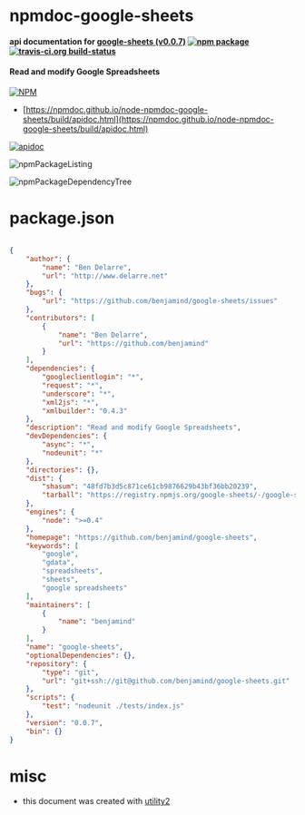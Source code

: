 # npmdoc-google-sheets

#### api documentation for  [google-sheets (v0.0.7)](https://github.com/benjamind/google-sheets)  [![npm package](https://img.shields.io/npm/v/npmdoc-google-sheets.svg?style=flat-square)](https://www.npmjs.org/package/npmdoc-google-sheets) [![travis-ci.org build-status](https://api.travis-ci.org/npmdoc/node-npmdoc-google-sheets.svg)](https://travis-ci.org/npmdoc/node-npmdoc-google-sheets)

#### Read and modify Google Spreadsheets

[![NPM](https://nodei.co/npm/google-sheets.png?downloads=true&downloadRank=true&stars=true)](https://www.npmjs.com/package/google-sheets)

- [https://npmdoc.github.io/node-npmdoc-google-sheets/build/apidoc.html](https://npmdoc.github.io/node-npmdoc-google-sheets/build/apidoc.html)

[![apidoc](https://npmdoc.github.io/node-npmdoc-google-sheets/build/screenCapture.buildCi.browser.%252Ftmp%252Fbuild%252Fapidoc.html.png)](https://npmdoc.github.io/node-npmdoc-google-sheets/build/apidoc.html)

![npmPackageListing](https://npmdoc.github.io/node-npmdoc-google-sheets/build/screenCapture.npmPackageListing.svg)

![npmPackageDependencyTree](https://npmdoc.github.io/node-npmdoc-google-sheets/build/screenCapture.npmPackageDependencyTree.svg)



# package.json

```json

{
    "author": {
        "name": "Ben Delarre",
        "url": "http://www.delarre.net"
    },
    "bugs": {
        "url": "https://github.com/benjamind/google-sheets/issues"
    },
    "contributors": [
        {
            "name": "Ben Delarre",
            "url": "https://github.com/benjamind"
        }
    ],
    "dependencies": {
        "googleclientlogin": "*",
        "request": "*",
        "underscore": "*",
        "xml2js": "*",
        "xmlbuilder": "0.4.3"
    },
    "description": "Read and modify Google Spreadsheets",
    "devDependencies": {
        "async": "*",
        "nodeunit": "*"
    },
    "directories": {},
    "dist": {
        "shasum": "48fd7b3d5c871ce61cb9876629b43bf36bb20239",
        "tarball": "https://registry.npmjs.org/google-sheets/-/google-sheets-0.0.7.tgz"
    },
    "engines": {
        "node": ">=0.4"
    },
    "homepage": "https://github.com/benjamind/google-sheets",
    "keywords": [
        "google",
        "gdata",
        "spreadsheets",
        "sheets",
        "google spreadsheets"
    ],
    "maintainers": [
        {
            "name": "benjamind"
        }
    ],
    "name": "google-sheets",
    "optionalDependencies": {},
    "repository": {
        "type": "git",
        "url": "git+ssh://git@github.com/benjamind/google-sheets.git"
    },
    "scripts": {
        "test": "nodeunit ./tests/index.js"
    },
    "version": "0.0.7",
    "bin": {}
}
```



# misc
- this document was created with [utility2](https://github.com/kaizhu256/node-utility2)
